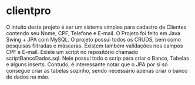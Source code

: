 # clientpro
O intuito deste projeto é ser um sistema simples para cadastro de Clientes contendo seu Nome, CPF, Telefone e E-mail. O Projeto foi feito em Java Swing + JPA com MySQL. O projeto possui todos os CRUDS, bem como pesquisas filtradas e máscaras. Existem também validações nos campos CPF e E-mail.
Existe um script no repositório chamado scriptBancoDados.sql. Nele possuí todo o scrip para criar o Banco, Tabelas e alguns inserts. Contudo, é interessante notar que o JPA por si só consegue criar as tabelas sozinho, sendo necessário apenas criar o banco de dados na mão.
